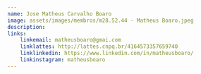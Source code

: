 ```yaml
---
name: Jose Matheus Carvalho Boaro
image: assets/images/membros/m28.52.44 - Matheus Boaro.jpeg
description: 
links:
	linkemail: matheusboaro@gmai.com
	linklattes: http://lattes.cnpq.br/4164573357659740
	linklinkedin: https://www.linkedin.com/in/matheusboaro/
	linkinstagram: matheusboaro
---
```


